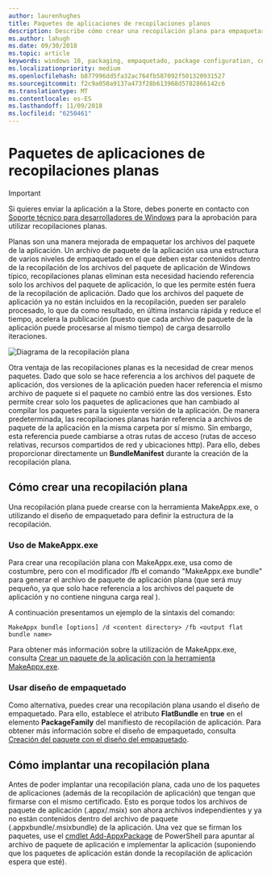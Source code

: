 ```yaml
---
author: laurenhughes
title: Paquetes de aplicaciones de recopilaciones planos
description: Describe cómo crear una recopilación plana para empaquetar los archivos de paquetes .appx de la aplicación con referencias a los paquetes de aplicaciones.
ms.author: lahugh
ms.date: 09/30/2018
ms.topic: article
keywords: windows 10, packaging, empaquetado, package configuration, configuración de paquete, flat bundle, recopilación plana
ms.localizationpriority: medium
ms.openlocfilehash: b877996dd5fa32ac764fb587092f501320931527
ms.sourcegitcommit: f2c9a050a9137a473f28b613968d5782866142c6
ms.translationtype: MT
ms.contentlocale: es-ES
ms.lasthandoff: 11/09/2018
ms.locfileid: "6250461"
---
```

# <a name="flat-bundle-app-packages"></a>Paquetes de aplicaciones de recopilaciones planas 

> [!IMPORTANT]
> Si quieres enviar la aplicación a la Store, debes ponerte en contacto con [Soporte técnico para desarrolladores de Windows](https://developer.microsoft.com/windows/support) para la aprobación para utilizar recopilaciones planas.

Planas son una manera mejorada de empaquetar los archivos del paquete de la aplicación. Un archivo de paquete de la aplicación usa una estructura de varios niveles de empaquetado en el que deben estar contenidos dentro de la recopilación de los archivos del paquete de aplicación de Windows típico, recopilaciones planas eliminan esta necesidad haciendo referencia solo los archivos del paquete de aplicación, lo que les permite estén fuera de la recopilación de aplicación. Dado que los archivos del paquete de aplicación ya no están incluidos en la recopilación, pueden ser paralelo procesado, lo que da como resultado, en última instancia rápida y reduce el tiempo, acelera la publicación (puesto que cada archivo de paquete de la aplicación puede procesarse al mismo tiempo) de carga desarrollo iteraciones.

![Diagrama de la recopilación plana](images/bundle-combined.png)

Otra ventaja de las recopilaciones planas es la necesidad de crear menos paquetes. Dado que solo se hace referencia a los archivos del paquete de aplicación, dos versiones de la aplicación pueden hacer referencia el mismo archivo de paquete si el paquete no cambió entre las dos versiones. Esto permite crear solo los paquetes de aplicaciones que han cambiado al compilar los paquetes para la siguiente versión de la aplicación.
De manera predeterminada, las recopilaciones planas harán referencia a archivos de paquete de la aplicación en la misma carpeta por sí mismo. Sin embargo, esta referencia puede cambiarse a otras rutas de acceso (rutas de acceso relativas, recursos compartidos de red y ubicaciones http). Para ello, debes proporcionar directamente un **BundleManifest** durante la creación de la recopilación plana. 

## <a name="how-to-create-a-flat-bundle"></a>Cómo crear una recopilación plana

Una recopilación plana puede crearse con la herramienta MakeAppx.exe, o utilizando el diseño de empaquetado para definir la estructura de la recopilación.

### <a name="using-makeappxexe"></a>Uso de MakeAppx.exe
Para crear una recopilación plana con MakeAppx.exe, usa como de costumbre, pero con el modificador /fb el comando "MakeAppx.exe bundle" para generar el archivo de paquete de aplicación plana (que será muy pequeño, ya que solo hace referencia a los archivos del paquete de aplicación y no contiene ninguna carga real ). 

A continuación presentamos un ejemplo de la sintaxis del comando:

```syntax
MakeAppx bundle [options] /d <content directory> /fb <output flat bundle name>
```

Para obtener más información sobre la utilización de MakeAppx.exe, consulta [Crear un paquete de la aplicación con la herramienta MakeAppx.exe](https://docs.microsoft.com/windows/uwp/packaging/create-app-package-with-makeappx-tool).

### <a name="using-packaging-layout"></a>Usar diseño de empaquetado
Como alternativa, puedes crear una recopilación plana usando el diseño de empaquetado. Para ello, establece el atributo **FlatBundle** en **true** en el elemento **PackageFamily** del manifiesto de recopilación de aplicación. Para obtener más información sobre el diseño de empaquetado, consulta [Creación del paquete con el diseño del empaquetado](packaging-layout.md).

## <a name="how-to-deploy-a-flat-bundle"></a>Cómo implantar una recopilación plana 
Antes de poder implantar una recopilación plana, cada uno de los paquetes de aplicaciones (además de la recopilación de aplicación) que tengan que firmarse con el mismo certificado. Esto es porque todos los archivos de paquete de aplicación (.appx/.msix) son ahora archivos independientes y ya no están contenidos dentro del archivo de paquete (.appxbundle/.msixbundle) de la aplicación. Una vez que se firman los paquetes, use el [cmdlet Add-AppxPackage](https://docs.microsoft.com/powershell/module/appx/add-appxpackage?view=win10-ps) de PowerShell para apuntar al archivo de paquete de aplicación e implementar la aplicación (suponiendo que los paquetes de aplicación están donde la recopilación de aplicación espera que esté). 